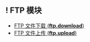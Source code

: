 ## ! FTP 模块

- [FTP 文件下载 \(**ftp\.download**\)](ftp.download.md)
- [FTP 文件上传 \(**ftp\.upload**\)](ftp.upload.md)
